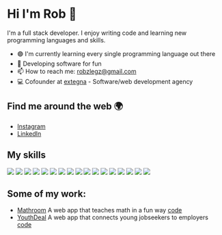 # Hi I'm Rob 👋

I'm a full stack developer. I enjoy writing code and learning new programming languages and skills. 

- 🟣 I'm currently learning every single programming language out there
- 🤖 Developing software for fun 
- 📫 How to reach me: [robzlegz@gmail.com](mailto:robzlegz@gmail.com)
- 💻 Cofounder at [extegna](https://extegna.com) - Software/web development agency

## Find me around the web 🌍

- [Instagram](https://www.instagram.com/robzlegz)
- [LinkedIn](https://www.linkedin.com/in/roberts-legzdi%C5%86%C5%A1-438254206/)

## My skills

![](https://img.shields.io/badge/python-244D70?style=for-the-badge&logo=python&logoColor=white)
![](https://img.shields.io/badge/JavaScript-F7DF1E?style=for-the-badge&logo=javascript&logoColor=black)
![](https://img.shields.io/badge/TypeScript-3178C6?style=for-the-badge&logo=typescript&logoColor=black)
![](https://img.shields.io/badge/React-20232A?style=for-the-badge&logo=react&logoColor=61DAFB)
![](https://img.shields.io/badge/Redux-593D88?style=for-the-badge&logo=redux&logoColor=white)
![](https://img.shields.io/badge/Node.js-43853D?style=for-the-badge&logo=node.js&logoColor=white)
![](https://img.shields.io/badge/Express.js-404D59?style=for-the-badge)
![](https://img.shields.io/badge/MongoDB-4EA94B?style=for-the-badge&logo=mongodb&logoColor=white)
![](https://img.shields.io/badge/Next-000000?style=for-the-badge&logo=nextjs&logoColor=white)
![](https://img.shields.io/badge/elixir-674777?style=for-the-badge&logo=elixir&logoColor=white)
![](https://img.shields.io/badge/HTML5-E34F26?style=for-the-badge&logo=html5&logoColor=white)
![](https://img.shields.io/badge/CSS3-1572B6?style=for-the-badge&logo=css3&logoColor=white)
![](https://img.shields.io/badge/Sass-CC6699?style=for-the-badge&logo=sass&logoColor=white)
![](https://img.shields.io/badge/Tailwind_CSS-38B2AC?style=for-the-badge&logo=tailwind-css&logoColor=white)
![](https://img.shields.io/badge/Netlify-00C7B7?style=for-the-badge&logo=netlify&logoColor=white)
![](https://img.shields.io/badge/Heroku-430098?style=for-the-badge&logo=heroku&logoColor=white)
![](https://img.shields.io/badge/figma-0AC97F?style=for-the-badge&logo=figma&logoColor=white)


## Some of my work:

- [Mathroom](https://mathroom.vercel.app)
A web app that teaches math in a fun way [code](https://github.com/RobzLegz/mathroom)
- [YouthDeal](https://youthdeal.vercel.app) 
A web app that connects young jobseekers to employers [code](https://github.com/RobzLegz/youthdeal)

<!-- ## Some stats

![RobzLegz's GitHub stats](https://github-readme-stats.vercel.app/api?username=RobzLegz&show_icons=true&theme=synthwave)

[![GitHub Streak](https://github-readme-streak-stats.herokuapp.com?user=RobzLegz&theme=synthwave&date_format=j%2Fn%5B%2FY%5D)](https://git.io/streak-stats)

[![Top Langs](https://github-readme-stats.vercel.app/api/top-langs/?username=RobzLegz&layout=compact&theme=synthwave)](https://github.com/anuraghazra/github-readme-stats) -->
